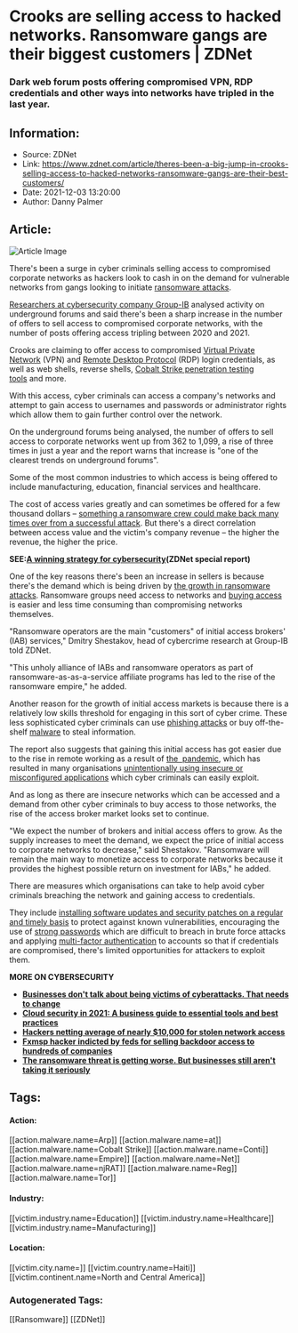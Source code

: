 # Crooks are selling access to hacked networks. Ransomware gangs are their biggest customers | ZDNet
### Dark web forum posts offering compromised VPN, RDP credentials and other ways into networks have tripled in the last year.

## Information:
+ Source: ZDNet
+ Link: https://www.zdnet.com/article/theres-been-a-big-jump-in-crooks-selling-access-to-hacked-networks-ransomware-gangs-are-their-best-customers/
+ Date: 2021-12-03 13:20:00
+ Author: Danny Palmer


## Article:
![Article Image](https://www.zdnet.com/a/img/resize/26777d00af07689d20b96d09b0ffdae4e6fa83ae/2021/01/08/6604d540-9eb0-41c2-9f00-6fbf24d996f7/hacker-hands-on-a-keyboard.jpg?width=770&height=578&fit=crop&auto=webp)

There's been a surge in cyber criminals selling access to compromised corporate networks as hackers look to cash in on the demand for vulnerable networks from gangs looking to initiate [ransomware attacks](https://www.zdnet.com/article/ransomware-an-executive-guide-to-one-of-the-biggest-menaces-on-the-web/). 

[Researchers at cybersecurity company Group-IB](https://www.group-ib.com/resources/threat-research/2021-reports.html) analysed activity on underground forums and said there's been a sharp increase in the number of offers to sell access to compromised corporate networks, with the number of posts offering access tripling between 2020 and 2021. 

Crooks are claiming to offer access to compromised [Virtual Private Network](https://www.zdnet.com/article/many-organisations-dont-know-how-to-manage-vpn-security-properly-and-cyber-criminals-are-taking-advantage/) (VPN) and [Remote Desktop Protocol](https://www.zdnet.com/article/big-jump-in-rdp-attacks-as-hackers-target-staff-working-from-home/) (RDP) login credentials, as well as web shells, reverse shells, [Cobalt Strike penetration testing tools](https://www.zdnet.com/article/this-is-how-the-cobalt-strike-penetration-testing-tool-is-being-abused-by-cybercriminals/) and more. 

With this access, cyber criminals can access a company's networks and attempt to gain access to usernames and passwords or administrator rights which allow them to gain further control over the network.  

On the underground forums being analysed, the number of offers to sell access to corporate networks went up from 362 to 1,099, a rise of three times in just a year and the report warns that increase is "one of the clearest trends on underground forums". 

Some of the most common industries to which access is being offered to include manufacturing, education, financial services and healthcare.  

The cost of access varies greatly and can sometimes be offered for a few thousand dollars – [something a ransomware crew could make back many times over from a successful attack](https://www.zdnet.com/article/have-we-reached-peak-ransomware-how-the-internets-biggest-security-problem-has-grown-and-what-happens-next/). But there's a direct correlation between access value and the victim's company revenue – the higher the revenue, the higher the price.  






**SEE:**[**A winning strategy for cybersecurity**](http://www.zdnet.com/topic/a-winning-strategy-for-cybersecurity/)**(ZDNet special report)**

One of the key reasons there's been an increase in sellers is because there's the demand which is being driven by [the growth in ransomware attacks](https://www.zdnet.com/article/ransomware-its-a-golden-era-for-cyber-criminals-and-it-could-get-worse-before-it-gets-better/). Ransomware groups need access to networks and [buying access](https://www.zdnet.com/article/these-hackers-sell-network-logins-to-the-highest-bidder-and-ransomware-gangs-are-buying/) is easier and less time consuming than compromising networks themselves. 

"Ransomware operators are the main "customers" of initial access brokers' (IAB) services," Dmitry Shestakov, head of cybercrime research at Group-IB told ZDNet. 

"This unholy alliance of IABs and ransomware operators as part of ransomware-as-as-a-service affiliate programs has led to the rise of the ransomware empire," he added. 

Another reason for the growth of initial access markets is because there is a relatively low skills threshold for engaging in this sort of cyber crime. These less sophisticated cyber criminals can use [phishing attacks](https://www.zdnet.com/article/what-is-phishing-how-to-protect-yourself-from-scam-emails-and-more/) or buy off-the-shelf [malware](https://www.zdnet.com/article/what-is-malware-everything-you-need-to-know-about-viruses-trojans-and-malicious-software/) to steal information.

The report also suggests that gaining this initial access has got easier due to the rise in remote working as a result of [the  pandemic](https://www.zdnet.com/topic/coronavirus-business-and-technology-in-a-pandemic/), which has resulted in many organisations [unintentionally using insecure or misconfigured applications](https://www.zdnet.com/article/hybrid-cloud-brings-benefits-but-also-additional-cybersecurity-risks-heres-how-to-securely-manage-your-cloud/) which cyber criminals can easily exploit. 

And as long as there are insecure networks which can be accessed and a demand from other cyber criminals to buy access to those networks, the rise of the access broker market looks set to continue.

"We expect the number of brokers and initial access offers to grow. As the supply increases to meet the demand, we expect the price of initial access to corporate networks to decrease," said Shestakov. "Ransomware will remain the main way to monetize access to corporate networks because it provides the highest possible return on investment for IABs," he added. 

There are measures which organisations can take to help avoid cyber criminals breaching the network and gaining access to credentials.  

They include [installing software updates and security patches on a regular and timely basis](https://www.zdnet.com/article/this-one-change-could-protect-your-systems-from-attack-so-why-dont-more-companies-do-it/) to protect against known vulnerabilities, encouraging the use of [strong passwords](https://www.zdnet.com/article/want-a-strong-password-youre-probably-still-doing-it-the-wrong-way/) which are difficult to breach in brute force attacks and applying [multi-factor authentication](https://www.zdnet.com/article/multi-factor-authentication-use-it-for-all-the-people-that-access-your-network-all-the-time/) to accounts so that if credentials are compromised, there's limited opportunities for attackers to exploit them. 

**MORE ON CYBERSECURITY**

* [**Businesses don't talk about being victims of cyberattacks. That needs to change**](https://www.zdnet.com/article/businesses-dont-talk-about-being-victims-of-cyberattacks-that-needs-to-change/)
* [**Cloud security in 2021: A business guide to essential tools and best practices**](https://www.zdnet.com/article/cloud-security-in-2021-a-business-guide-to-essential-tools-and-best-practices/)
* [**Hackers netting average of nearly $10,000 for stolen network access**](https://www.zdnet.com/article/hackers-netting-average-of-nearly-10000-for-stolen-network-access/)
* [**Fxmsp hacker indicted by feds for selling backdoor access to hundreds of companies**](https://www.zdnet.com/article/fxmsp-hacker-indicted-by-feds-for-selling-network-access-impacting-hundreds-of-companies/)
* [**The ransomware threat is getting worse. But businesses still aren't taking it seriously**](https://www.zdnet.com/article/the-ransomware-threat-is-getting-worse-but-businesses-still-arent-taking-it-seriously/)





## Tags:

#### Action:
[[action.malware.name=Arp]] [[action.malware.name=at]] [[action.malware.name=Cobalt Strike]] [[action.malware.name=Conti]] [[action.malware.name=Empire]] [[action.malware.name=Net]] [[action.malware.name=njRAT]] [[action.malware.name=Reg]] [[action.malware.name=Tor]]

#### Industry:
[[victim.industry.name=Education]] [[victim.industry.name=Healthcare]] [[victim.industry.name=Manufacturing]]

#### Location:
[[victim.city.name=]] [[victim.country.name=Haiti]] [[victim.continent.name=North and Central America]]

### Autogenerated Tags:
[[Ransomware]] [[ZDNet]]

